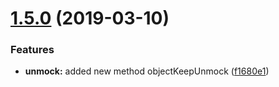 <a name="1.5.0"></a>
# [1.5.0](https://github.com/mjancarik/to-mock/compare/1.4.1...1.5.0) (2019-03-10)


### Features

* **unmock:** added new method objectKeepUnmock ([f1680e1](https://github.com/mjancarik/to-mock/commit/f1680e1))



